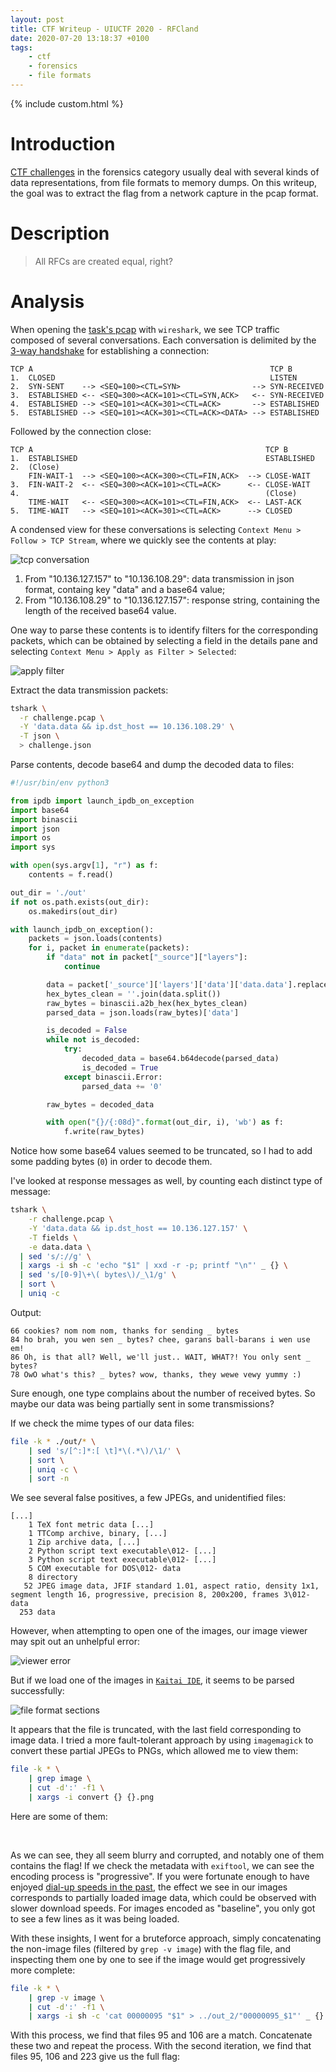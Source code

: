 ```yaml
---
layout: post
title: CTF Writeup - UIUCTF 2020 - RFCland
date: 2020-07-20 13:18:37 +0100
tags: 
    - ctf 
    - forensics 
    - file formats
---
```


{% include custom.html %}

# Introduction

[CTF challenges](https://ctfd.io/whats-a-ctf/) in the forensics category usually deal with several kinds of data representations, from file formats to memory dumps. On this writeup, the goal was to extract the flag from a network capture in the pcap format.

# Description

> All RFCs are created equal, right?

# Analysis

When opening the [task's pcap]({{site.url}}{{site.baseurl}}/assets/writeups/UIUCTF2020/challenge.pcap) with `wireshark`, we see TCP traffic composed of several conversations. Each conversation is delimited by the [3-way handshake](https://tools.ietf.org/html/rfc793#section-3.4) for establishing a connection:

```
TCP A                                                     TCP B
1.  CLOSED                                                LISTEN
2.  SYN-SENT    --> <SEQ=100><CTL=SYN>                --> SYN-RECEIVED
3.  ESTABLISHED <-- <SEQ=300><ACK=101><CTL=SYN,ACK>   <-- SYN-RECEIVED
4.  ESTABLISHED --> <SEQ=101><ACK=301><CTL=ACK>       --> ESTABLISHED
5.  ESTABLISHED --> <SEQ=101><ACK=301><CTL=ACK><DATA> --> ESTABLISHED
```

Followed by the connection close:

```
TCP A                                                    TCP B
1.  ESTABLISHED                                          ESTABLISHED
2.  (Close)
    FIN-WAIT-1  --> <SEQ=100><ACK=300><CTL=FIN,ACK>  --> CLOSE-WAIT
3.  FIN-WAIT-2  <-- <SEQ=300><ACK=101><CTL=ACK>      <-- CLOSE-WAIT
4.                                                       (Close)
    TIME-WAIT   <-- <SEQ=300><ACK=101><CTL=FIN,ACK>  <-- LAST-ACK
5.  TIME-WAIT   --> <SEQ=101><ACK=301><CTL=ACK>      --> CLOSED
```

A condensed view for these conversations is selecting `Context Menu > Follow > TCP Stream`, where we quickly see the contents at play:

<div class="c-container-center">
    <img src="{{site.url}}{{site.baseurl}}/assets/writeups/UIUCTF2020/wireshark1.png" alt="tcp conversation"/>
</div>

1. From "10.136.127.157" to "10.136.108.29": data transmission in json format, containg key "data" and a base64 value;
2. From "10.136.108.29" to "10.136.127.157": response string, containing the length of the received base64 value.

One way to parse these contents is to identify filters for the corresponding packets, which can be obtained by selecting a field in the details pane and selecting `Context Menu > Apply as Filter > Selected`:

<div class="c-container-center">
    <img src="{{site.url}}{{site.baseurl}}/assets/writeups/UIUCTF2020/wireshark2.png" alt="apply filter"/>
</div>

Extract the data transmission packets:

```bash
tshark \
  -r challenge.pcap \
  -Y 'data.data && ip.dst_host == 10.136.108.29' \
  -T json \
  > challenge.json
```

Parse contents, decode base64 and dump the decoded data to files:

```python
#!/usr/bin/env python3

from ipdb import launch_ipdb_on_exception
import base64
import binascii
import json
import os
import sys

with open(sys.argv[1], "r") as f:
    contents = f.read()

out_dir = './out'
if not os.path.exists(out_dir):
    os.makedirs(out_dir)

with launch_ipdb_on_exception():
    packets = json.loads(contents)
    for i, packet in enumerate(packets):
        if "data" not in packet["_source"]["layers"]:
            continue

        data = packet['_source']['layers']['data']['data.data'].replace(':', '')
        hex_bytes_clean = ''.join(data.split())
        raw_bytes = binascii.a2b_hex(hex_bytes_clean)
        parsed_data = json.loads(raw_bytes)['data']

        is_decoded = False
        while not is_decoded:
            try:
                decoded_data = base64.b64decode(parsed_data)
                is_decoded = True
            except binascii.Error:
                parsed_data += '0'

        raw_bytes = decoded_data

        with open("{}/{:08d}".format(out_dir, i), 'wb') as f:
            f.write(raw_bytes)
```

Notice how some base64 values seemed to be truncated, so I had to add some padding bytes (`0`) in order to decode them.

I've looked at response messages as well, by counting each distinct type of message:

```bash
tshark \
    -r challenge.pcap \
    -Y 'data.data && ip.dst_host == 10.136.127.157' \
    -T fields \
    -e data.data \
  | sed 's/://g' \
  | xargs -i sh -c 'echo "$1" | xxd -r -p; printf "\n"' _ {} \
  | sed 's/[0-9]\+\( bytes\)/_\1/g' \
  | sort \
  | uniq -c
```

Output:

```
66 cookies? nom nom nom, thanks for sending _ bytes
84 ho brah, you wen sen _ bytes? chee, garans ball-barans i wen use em!
86 Oh, is that all? Well, we'll just.. WAIT, WHAT?! You only sent _ bytes?
78 OwO what's this? _ bytes? wow, thanks, they wewe vewy yummy :)
```

Sure enough, one type complains about the number of received bytes. So maybe our data was being partially sent in some transmissions?

If we check the mime types of our data files:

```bash
file -k * ./out/* \
    | sed 's/[^:]*:[ \t]*\(.*\)/\1/' \
    | sort \
    | uniq -c \
    | sort -n
```

We see several false positives, a few JPEGs, and unidentified files:

```
[...]
    1 TeX font metric data [...]
    1 TTComp archive, binary, [...]
    1 Zip archive data, [...]
    2 Python script text executable\012- [...]
    3 Python script text executable\012- [...]
    5 COM executable for DOS\012- data
    8 directory
   52 JPEG image data, JFIF standard 1.01, aspect ratio, density 1x1, segment length 16, progressive, precision 8, 200x200, frames 3\012- data
  253 data
```

However, when attempting to open one of the images, our image viewer may spit out an unhelpful error:

<div class="c-container-center">
    <img src="{{site.url}}{{site.baseurl}}/assets/writeups/UIUCTF2020/viewnior.png" alt="viewer error"/>
</div>

But if we load one of the images in [`Kaitai IDE`](https://ide.kaitai.io/), it seems to be parsed successfully:

<div class="c-container-center">
    <img src="{{site.url}}{{site.baseurl}}/assets/writeups/UIUCTF2020/kaitai.png" alt="file format sections"/>
</div>

It appears that the file is truncated, with the last field corresponding to image data. I tried a more fault-tolerant approach by using `imagemagick` to convert these partial JPEGs to PNGs, which allowed me to view them:

```bash
file -k * \
    | grep image \
    | cut -d':' -f1 \
    | xargs -i convert {} {}.png
```

Here are some of them:

<div class="c-container-center c-container-inline">
    <img src="{{site.url}}{{site.baseurl}}/assets/writeups/UIUCTF2020/1.png" alt=""/>
    <img src="{{site.url}}{{site.baseurl}}/assets/writeups/UIUCTF2020/2.png" alt=""/>
    <img src="{{site.url}}{{site.baseurl}}/assets/writeups/UIUCTF2020/flag1.png" alt=""/>
</div>

As we can see, they all seem blurry and corrupted, and notably one of them contains the flag! If we check the metadata with `exiftool`, we can see the encoding process is "progressive". If you were fortunate enough to have enjoyed [dial-up speeds in the past](https://youtu.be/ntQ48-d-8x4?t=729), the effect we see in our images corresponds to partially loaded image data, which could be observed with slower download speeds. For images encoded as "baseline", you only got to see a few lines as it was being loaded.

With these insights, I went for a bruteforce approach, simply concatenating the non-image files (filtered by `grep -v image`) with the flag file, and inspecting them one by one to see if the image would get progressively more complete:

```bash
file -k * \
    | grep -v image \
    | cut -d':' -f1 \
    | xargs -i sh -c 'cat 00000095 "$1" > ../out_2/"00000095_$1"' _ {}
```

With this process, we find that files 95 and 106 are a match. Concatenate these two and repeat the process. With the second iteration, we find that files 95, 106 and 223 give us the full flag:

<div class="c-container-center c-container-inline">
    <img src="{{site.url}}{{site.baseurl}}/assets/writeups/UIUCTF2020/flag1.png" alt=""/>
    <img src="{{site.url}}{{site.baseurl}}/assets/writeups/UIUCTF2020/flag2.png" alt=""/>
    <img src="{{site.url}}{{site.baseurl}}/assets/writeups/UIUCTF2020/flag3.png" alt=""/>
</div>
